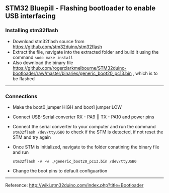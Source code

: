 ## STM32 Bluepill - Flashing bootloader to enable USB interfacing

### Installing stm32flash
* Download stm32flash source from <https://github.com/stm32duino/stm32flash>
* Extract the file, navigate into the extracted folder and build it using the command 
     `sudo make install`
* Also download the binary file <https://github.com/rogerclarkmelbourne/STM32duino-bootloader/raw/master/binaries/generic_boot20_pc13.bin> , which is to be flashed

***

### Connections
* Make the boot0 jumper HIGH and boot1 jumper LOW
* Connect USB-Serial converter 
    RX - PA9 || TX - PA10 and power pins
* Connect the serial converter to your computer and run the command `stm32flash /dev/ttyUSB0` to check if the STM is detected, if not reset the STM and try again 
* Once STM is initialized, navigate to the folder conatining the binary file and run

   `stm32flash -v -w ./generic_boot20_pc13.bin /dev/ttyUSB0`
* Change the boot pins to default configuartion

***

Reference: <http://wiki.stm32duino.com/index.php?title=Bootloader>